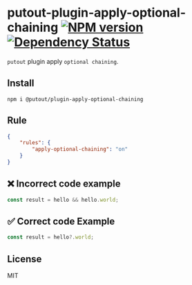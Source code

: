 # putout-plugin-apply-optional-chaining [![NPM version][NPMIMGURL]][NPMURL] [![Dependency Status][DependencyStatusIMGURL]][DependencyStatusURL]

[NPMIMGURL]:                https://img.shields.io/npm/v/@putout/plugin-apply-optional-chaining.svg?style=flat&longCache=true
[NPMURL]:                   https://npmjs.org/package/@putout/plugin-apply-optional-chaining"npm"

[DependencyStatusURL]:      https://david-dm.org/coderaiser/putout?path=packages/plugin-apply-optional-chaining
[DependencyStatusIMGURL]:   https://david-dm.org/coderaiser/putout.svg?path=packages/plugin-apply-optional-chaining

`putout` plugin apply `optional chaining`.

## Install

```
npm i @putout/plugin-apply-optional-chaining
```

## Rule

```json
{
    "rules": {
        "apply-optional-chaining": "on"
    }
}
```

## ❌ Incorrect code example

```js
const result = hello && hello.world;
```

## ✅ Correct code Example

```js
const result = hello?.world;
```

## License

MIT

